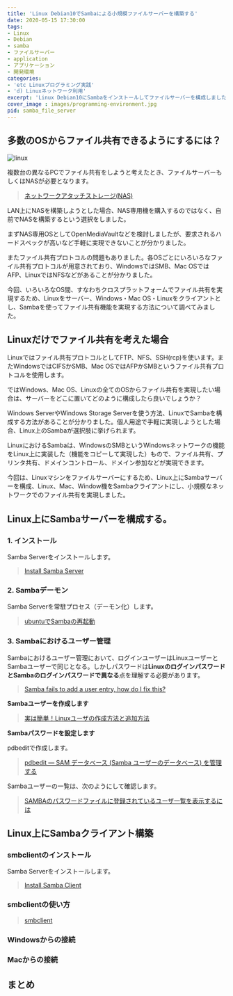 ```yaml
---
title: 'Linux Debian10でSambaによる小規模ファイルサーバーを構築する'
date: 2020-05-15 17:30:00
tags:
- Linux
- Debian
- samba
- ファイルサーバー
- application
- アプリケーション
- 開発環境
categories:
- 'etc Linuxプログラミング実践'
- 'd) Linuxネットワーク利用'
excerpt: 'Linux Debian10にSambaをインストールしてファイルサーバーを構成しました。'
cover_image : images/programming-environment.jpg
pid: samba_file_server
---
```


## 多数のOSからファイル共有できるようにするには？
![linux](https://burturki.sirv.com/diy/linux.png?w=300)

複数台の異なるPCでファイル共有をしようと考えたとき、ファイルサーバーもしくはNASが必要となります。

> [ネットワークアタッチストレージ(NAS)](https://ja.wikipedia.org/wiki/%E3%83%8D%E3%83%83%E3%83%88%E3%83%AF%E3%83%BC%E3%82%AF%E3%82%A2%E3%82%BF%E3%83%83%E3%83%81%E3%83%88%E3%82%B9%E3%83%88%E3%83%AC%E3%83%BC%E3%82%B8)

LAN上にNASを構築しようとした場合、NAS専用機を購入するのではなく、自前でNASを構築するという選択をしました。

まずNAS専用OSとしてOpenMediaVaultなどを検討しましたが、要求されるハードスペックが高いなど手軽に実現できないことが分かりました。

またファイル共有プロトコルの問題もありました。各OSごとにいろいろなファイル共有プロトコルが用意されており、WindowsではSMB、Mac OSではAFP、LinuxではNFSなどがあることが分かりました。

今回、いろいろなOS間、すなわちクロスプラットフォームでファイル共有を実現するため、Linuxをサーバー、Windows・Mac OS・Linuxをクライアントとし、Sambaを使ってファイル共有機能を実現する方法について調べてみました。

## Linuxだけでファイル共有を考えた場合

Linuxではファイル共有プロトコルとしてFTP、NFS、SSH(rcp)を使います。またWindowsではCIFSかSMB、Mac OSではAFPかSMBというファイル共有プロトコルを使用します。

ではWindows、Mac OS、Linuxの全てのOSからファイル共有を実現したい場合は、サーバーをどこに置いてどのように構成したら良いでしょうか？

Windows ServerやWindows Storage Serverを使う方法、LinuxでSambaを構成する方法があることが分かりました。個人用途で手軽に実現しようとした場合、Linux上のSambaが選択肢に挙げられます。

LinuxにおけるSambaは、WindowsのSMBというWindowsネットワークの機能をLinux上に実装した（機能をコピーして実現した）もので、ファイル共有、プリンタ共有、ドメインコントロール、ドメイン参加などが実現できます。

今回は、Linuxマシンをファイルサーバーにするため、Linux上にSambaサーバーを構成、Linux、Mac、Window機をSambaクライアントにし、小規模なネットワークでのファイル共有を実現しました。

## Linux上にSambaサーバーを構成する。

### 1. インストール

Samba Serverをインストールします。

> [Install Samba Server](https://wiki.debian.org/SambaServerSimple)

### 2. Sambaデーモン

Samba Serverを常駐プロセス（デーモン化）します。

> [ubuntuでSambaの再起動](https://ohzeki.hatenablog.com/entry/20160916/1473998215)

### 3. Sambaにおけるユーザー管理

Sambaにおけるユーザー管理において、ログインユーザーはLinuxユーザーとSambaユーザーで同じとなる。しかしパスワードは**LinuxのログインパスワードとSambaのログインパスワードで異なる**点を理解する必要があります。

> [Samba fails to add a user entry, how do I fix this?](https://askubuntu.com/questions/362852/samba-fails-to-add-a-user-entry-how-do-i-fix-this)

**Sambaユーザーを作成します**

> [実は簡単！Linuxユーザの作成方法と追加方法](https://eng-entrance.com/linux-user-add)

**Sambaパスワードを設定します**

pdbeditで作成します。

> [pdbedit — SAM データベース (Samba ユーザーのデータベース) を管理する](http://www.samba.gr.jp/project/translation/3.5/htmldocs/manpages-3/pdbedit.8.html)

Sambaユーザーの一覧は、次のようにして確認します。

> [SAMBAのパスワードファイルに登録されているユーザ一覧を表示するには](http://april.fool.jp/blogs/2014/07/23/%E3%83%A1%E3%83%A2-samba%E3%81%AE%E3%83%91%E3%82%B9%E3%83%AF%E3%83%BC%E3%83%89%E3%83%95%E3%82%A1%E3%82%A4%E3%83%AB%E3%81%AB%E7%99%BB%E9%8C%B2%E3%81%95%E3%82%8C%E3%81%A6%E3%81%84%E3%82%8B%E3%83%A6/)

## Linux上にSambaクライアント構築

### smbclientのインストール

Samba Serverをインストールします。

> [Install Samba Client](https://wiki.debian.org/SambaServerSimple)

### smbclientの使い方

> [smbclient](http://leo.ec.t.kanazawa-u.ac.jp/manuals/samba-2.2.7b-ja-1.0/ja-htmldocs/smbclient.1.html)

### Windowsからの接続



### Macからの接続
 
## まとめ


